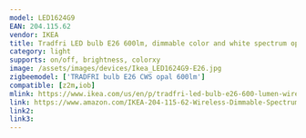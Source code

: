```yaml
---
model: LED1624G9
EAN: 204.115.62
vendor: IKEA
title: Tradfri LED bulb E26 600lm, dimmable color and white spectrum opal
category: light
supports: on/off, brightness, colorxy
image: /assets/images/devices/Ikea_LED1624G9-E26.jpg
zigbeemodel: ['TRADFRI bulb E26 CWS opal 600lm']
compatible: [z2m,iob]
mlink: https://www.ikea.com/us/en/p/tradfri-led-bulb-e26-600-lumen-wireless-dimmable-color-and-white-spectrum-opal-20411562/
link: https://www.amazon.com/IKEA-204-115-62-Wireless-Dimmable-Spectrum/dp/B07KM993VV
link2: 
link3: 
---
```

